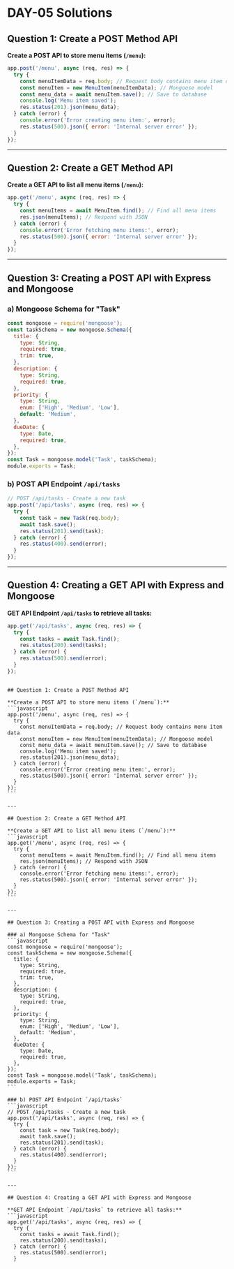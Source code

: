 # DAY-05 Solutions

## Question 1: Create a POST Method API

**Create a POST API to store menu items (`/menu`):**
```javascript
app.post('/menu', async (req, res) => {
  try {
    const menuItemData = req.body; // Request body contains menu item data
    const menuItem = new MenuItem(menuItemData); // Mongoose model
    const menu_data = await menuItem.save(); // Save to database
    console.log('Menu item saved');
    res.status(201).json(menu_data);
  } catch (error) {
    console.error('Error creating menu item:', error);
    res.status(500).json({ error: 'Internal server error' });
  }
});
```

---

## Question 2: Create a GET Method API

**Create a GET API to list all menu items (`/menu`):**
```javascript
app.get('/menu', async (req, res) => {
  try {
    const menuItems = await MenuItem.find(); // Find all menu items
    res.json(menuItems); // Respond with JSON
  } catch (error) {
    console.error('Error fetching menu items:', error);
    res.status(500).json({ error: 'Internal server error' });
  }
});
```

---

## Question 3: Creating a POST API with Express and Mongoose

### a) Mongoose Schema for "Task"
```javascript
const mongoose = require('mongoose');
const taskSchema = new mongoose.Schema({
  title: {
    type: String,
    required: true,
    trim: true,
  },
  description: {
    type: String,
    required: true,
  },
  priority: {
    type: String,
    enum: ['High', 'Medium', 'Low'],
    default: 'Medium',
  },
  dueDate: {
    type: Date,
    required: true,
  },
});
const Task = mongoose.model('Task', taskSchema);
module.exports = Task;
```

### b) POST API Endpoint `/api/tasks`
```javascript
// POST /api/tasks - Create a new task
app.post('/api/tasks', async (req, res) => {
  try {
    const task = new Task(req.body);
    await task.save();
    res.status(201).send(task);
  } catch (error) {
    res.status(400).send(error);
  }
});
```

---

## Question 4: Creating a GET API with Express and Mongoose

**GET API Endpoint `/api/tasks` to retrieve all tasks:**
```javascript
app.get('/api/tasks', async (req, res) => {
  try {
    const tasks = await Task.find();
    res.status(200).send(tasks);
  } catch (error) {
    res.status(500).send(error);
  }
});
```
````# DAY-05 Solutions

## Question 1: Create a POST Method API

**Create a POST API to store menu items (`/menu`):**
```javascript
app.post('/menu', async (req, res) => {
  try {
    const menuItemData = req.body; // Request body contains menu item data
    const menuItem = new MenuItem(menuItemData); // Mongoose model
    const menu_data = await menuItem.save(); // Save to database
    console.log('Menu item saved');
    res.status(201).json(menu_data);
  } catch (error) {
    console.error('Error creating menu item:', error);
    res.status(500).json({ error: 'Internal server error' });
  }
});
```

---

## Question 2: Create a GET Method API

**Create a GET API to list all menu items (`/menu`):**
```javascript
app.get('/menu', async (req, res) => {
  try {
    const menuItems = await MenuItem.find(); // Find all menu items
    res.json(menuItems); // Respond with JSON
  } catch (error) {
    console.error('Error fetching menu items:', error);
    res.status(500).json({ error: 'Internal server error' });
  }
});
```

---

## Question 3: Creating a POST API with Express and Mongoose

### a) Mongoose Schema for "Task"
```javascript
const mongoose = require('mongoose');
const taskSchema = new mongoose.Schema({
  title: {
    type: String,
    required: true,
    trim: true,
  },
  description: {
    type: String,
    required: true,
  },
  priority: {
    type: String,
    enum: ['High', 'Medium', 'Low'],
    default: 'Medium',
  },
  dueDate: {
    type: Date,
    required: true,
  },
});
const Task = mongoose.model('Task', taskSchema);
module.exports = Task;
```

### b) POST API Endpoint `/api/tasks`
```javascript
// POST /api/tasks - Create a new task
app.post('/api/tasks', async (req, res) => {
  try {
    const task = new Task(req.body);
    await task.save();
    res.status(201).send(task);
  } catch (error) {
    res.status(400).send(error);
  }
});
```

---

## Question 4: Creating a GET API with Express and Mongoose

**GET API Endpoint `/api/tasks` to retrieve all tasks:**
```javascript
app.get('/api/tasks', async (req, res) => {
  try {
    const tasks = await Task.find();
    res.status(200).send(tasks);
  } catch (error) {
    res.status(500).send(error);
  } 